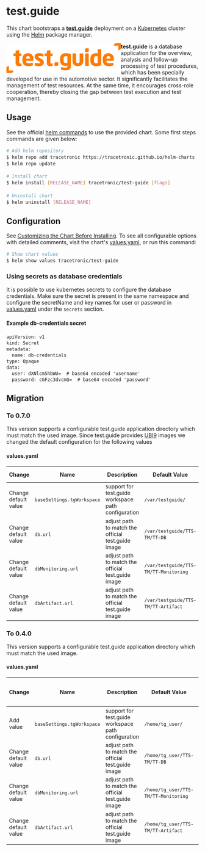 # test.guide

This chart bootstraps a **[test.guide](https://www.tracetronic.com/products/test-guide/)** deployment on a [Kubernetes](http://kubernetes.io) cluster using the [Helm](https://helm.sh) package manager.

<img src=".../../../../.github/img/test_guide_logo.png" align="left" alt="Automotive DevOps Platform" style="width: 300px">

**test.guide** is a database application for the overview, analysis and follow-up processing of test procedures, which has been specially developed for use in the automotive sector. It significantly facilitates the management of test resources. At the same time, it encourages cross-role cooperation, thereby closing the gap between test execution and test management.

## Usage

See the official [helm commands](https://helm.sh/docs/helm/helm/) to use the provided chart. Some first steps commands are given below:

```bash
# Add helm repository
$ helm repo add tracetronic https://tracetronic.github.io/helm-charts
$ helm repo update

# Install chart
$ helm install [RELEASE_NAME] tracetronic/test-guide [flags]

# Uninstall chart
$ helm uninstall [RELEASE_NAME]
```

## Configuration

See [Customizing the Chart Before Installing](https://helm.sh/docs/intro/using_helm/#customizing-the-chart-before-installing).
To see all configurable options with detailed comments, visit the chart's [values.yaml](./values.yaml), or run this command:

```bash
# Show chart values
$ helm show values tracetronic/test-guide
```

### Using secrets as database credentials
It is possible to use kubernetes secrets to configure the database credentials. Make sure the secret is present in the same namespace and configure the secretName and key names for user or password in [values.yaml](./values.yaml) under the `secrets` section.

#### Example db-credentials secret
```
apiVersion: v1
kind: Secret
metadata:
  name: db-credentials
type: Opaque
data:
  user: dXNlcm5hbWU=  # base64 encoded 'username'
  password: cGFzc3dvcmQ=  # base64 encoded 'password'

```

## Migration

### To 0.7.0

This version supports a configurable test.guide application directory which must match the used image. Since test.guide
provides [UBI9](https://catalog.redhat.com/software/base-images) images we changed the default configuration for the
following values

#### values.yaml

| Change               | Name                       | Description                                         | Default Value                         | Value to reuse existing clusters     |
| -------------------- | -------------------------- | --------------------------------------------------- | ------------------------------------- | ------------------------------------ |
| Change default value | `baseSettings.tgWorkspace` | support for test.guide workspace path configuration | `/var/testguide/`                     | `/home/tg_user/`                     |
| Change default value | `db.url`                   | adjust path to match the official test.guide image  | `/var/testguide/TTS-TM/TT-DB`         | `/home/tg_user/TTS-TM/TT-DB`         |
| Change default value | `dbMonitoring.url`         | adjust path to match the official test.guide image  | `/var/testguide/TTS-TM/TT-Monitoring` | `/home/tg_user/TTS-TM/TT-Monitoring` |
| Change default value | `dbArtifact.url`           | adjust path to match the official test.guide image  | `/var/testguide/TTS-TM/TT-Artifact`   | `/home/tg_user/TTS-TM/TT-Artifact`   |

### To 0.4.0

This version supports a configurable test.guide application directory which must match the used image.

#### values.yaml

| Change               | Name                       | Description                                         | Default Value                        | Value to reuse existing clusters |
| -------------------- | -------------------------- | --------------------------------------------------- | ------------------------------------ | -------------------------------- |
| Add value            | `baseSettings.tgWorkspace` | support for test.guide workspace path configuration | `/home/tg_user/`                     | `/app/`                          |
| Change default value | `db.url`                   | adjust path to match the official test.guide image  | `/home/tg_user/TTS-TM/TT-DB`         | `/app/TTS-TM/TT-DB`              |
| Change default value | `dbMonitoring.url`         | adjust path to match the official test.guide image  | `/home/tg_user/TTS-TM/TT-Monitoring` | `/app/TTS-TM/TT-Monitoring`      |
| Change default value | `dbArtifact.url`           | adjust path to match the official test.guide image  | `/home/tg_user/TTS-TM/TT-Artifact`   | `/app/TTS-TM/TT-Artifact`        |
